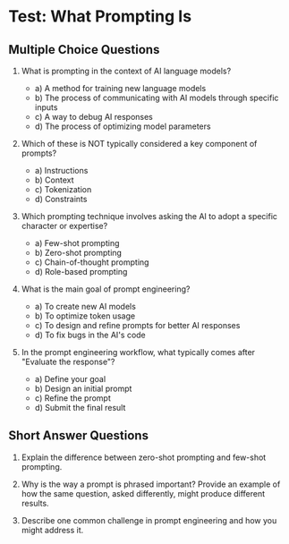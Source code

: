 
# Test: What Prompting Is

## Multiple Choice Questions

1. What is prompting in the context of AI language models?
   - a) A method for training new language models
   - b) The process of communicating with AI models through specific inputs
   - c) A way to debug AI responses
   - d) The process of optimizing model parameters

2. Which of these is NOT typically considered a key component of prompts?
   - a) Instructions
   - b) Context
   - c) Tokenization
   - d) Constraints

3. Which prompting technique involves asking the AI to adopt a specific character or expertise?
   - a) Few-shot prompting
   - b) Zero-shot prompting
   - c) Chain-of-thought prompting
   - d) Role-based prompting

4. What is the main goal of prompt engineering?
   - a) To create new AI models
   - b) To optimize token usage
   - c) To design and refine prompts for better AI responses
   - d) To fix bugs in the AI's code

5. In the prompt engineering workflow, what typically comes after "Evaluate the response"?
   - a) Define your goal
   - b) Design an initial prompt
   - c) Refine the prompt
   - d) Submit the final result

## Short Answer Questions

1. Explain the difference between zero-shot prompting and few-shot prompting.

2. Why is the way a prompt is phrased important? Provide an example of how the same question, asked differently, might produce different results.

3. Describe one common challenge in prompt engineering and how you might address it.
